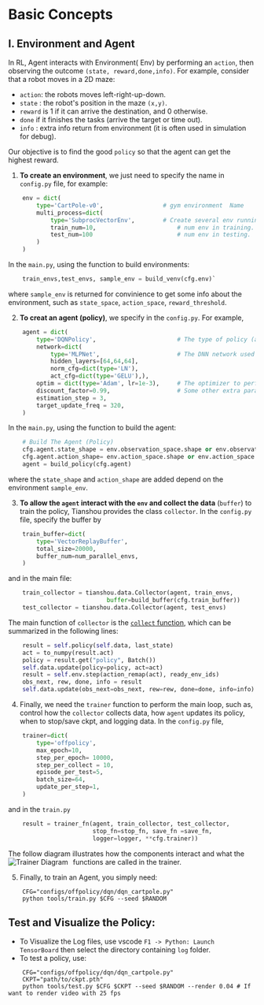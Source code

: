 # Basic Concepts 

## I. Environment and Agent 
In RL, Agent interacts with Environment( Env) by performing an `action`, then observing the outcome `(state, reward,done,info)`. For example, consider that a robot moves in a 2D maze:
+ `action`: the robots moves left-right-up-down. 
+ `state` : the robot's position in the maze `(x,y)`.
+ `reward` is 1 if it can arrive the destination, and 0 otherwise. 
+ `done` if it finishes the tasks (arrive the target or time out).
+ `info` : extra info return from environment (it is often used in simulation for debug). 
  
Our objective is to find the good `policy` so that the agent can get the highest reward. 

1. **To create an environment**, we just need to specify the name in `config.py` file, for example:
```python
    env = dict(
        type='CartPole-v0',                 # gym environment  Name
        multi_process=dict(
            type='SubprocVectorEnv',        # Create several env running in parallel  
            train_num=10,                       # num env in training.
            test_num=100                        # num env in testing.    
        )
    )
```
In the `main.py`, using the function to build environments:
```python
    train_envs,test_envs, sample_env = build_venv(cfg.env)`
```
where `sample_env` is returned for convinience to get some info about the environment, such as `state_space`, `action_space`, `reward_threshold`.

2. **To creat an agent (policy)**, we specify in the `config.py`. For example,
```python
    agent = dict(
        type='DQNPolicy',                       # The type of policy (a.k.a agent or algorithm)
        network=dict(
            type='MLPNet',                      # The DNN network used in the policy    
            hidden_layers=[64,64,64],
            norm_cfg=dict(type='LN'),
            act_cfg=dict(type='GELU'),),
        optim = dict(type='Adam', lr=1e-3),     # The optimizer to perform Gradient backwad of Loss funtion 
        discount_factor=0.99,                   # Some other extra params of the policy        
        estimation_step = 3,
        target_update_freq = 320,
    )
```
In the `main.py`, using the function to build the agent:
```python
    # Build The Agent (Policy)
    cfg.agent.state_shape = env.observation_space.shape or env.observation_space.n
    cfg.agent.action_shape= env.action_space.shape or env.action_space.n
    agent = build_policy(cfg.agent)
```
where the `state_shape` and `action_shape` are added depend on the environment `sample_env`.

3. **To allow the `agent` interact with the `env` and collect the data** (`buffer`) to train the policy, Tianshou provides the class `collector`. 
In the `config.py` file, specify the buffer by
```python
    train_buffer=dict(
        type='VectorReplayBuffer',
        total_size=20000, 
        buffer_num=num_parallel_envs,
    )
```
and in the main file:
```python    
    train_collector = tianshou.data.Collector(agent, train_envs, 
                            buffer=build_buffer(cfg.train_buffer))
    test_collector = tianshou.data.Collector(agent, test_envs)
```
The main function of `collector` is the [`collect` function](https://github.com/thu-ml/tianshou/blob/c25926dd8f5b6179f7f76486ee228982f48b4469/tianshou/data/collector.py#L144), which can be summarized in the following lines:
```python
    result = self.policy(self.data, last_state)                         # The Agent predicts the action from the data
    act = to_numpy(result.act)                      
    policy = result.get("policy", Batch())
    self.data.update(policy=policy, act=act)                            # Update the data with new action/policy 
    result = self.env.step(action_remap(act), ready_env_ids)            # apply action to environment
    obs_next, rew, done, info = result
    self.data.update(obs_next=obs_next, rew=rew, done=done, info=info)  # Update the data with new state/reward/done/info
```

4. Finally, we need the `trainer` function to perform the main loop, such as, control how the `collector` collects data, how `agent` updates its policy, when to stop/save ckpt, and logging data. In the `config.py` file,
```python
    trainer=dict(
        type='offpolicy',
        max_epoch=10, 
        step_per_epoch= 10000,
        step_per_collect = 10,
        episode_per_test=5,
        batch_size=64,
        update_per_step=1,
    )
```
and in the `train.py`
```python
    result = trainer_fn(agent, train_collector, test_collector,
                        stop_fn=stop_fn, save_fn =save_fn, 
                        logger=logger, **cfg.trainer))
```
The follow diagram illustrates how the components interact and what the functions are called in the trainer.
<img src="https://tianshou.readthedocs.io/en/master/_images/concepts_arch2.png"
     alt="Trainer Diagram"
     style="float: left; margin-right: 10px;" />

5. Finally, to train an Agent, you simply need:
```
    CFG="configs/offpolicy/dqn/dqn_cartpole.py"
    python tools/train.py $CFG --seed $RANDOM
```
## Test and Visualize the Policy:
+ To Visualize the Log files, use vscode `F1 -> Python: Launch TensorBoard` then select the directory containing `log` folder.
+ To test a policy, use:
```
    CFG="configs/offpolicy/dqn/dqn_cartpole.py"
    CKPT="path/to/ckpt.pth"
    python tools/test.py $CFG $CKPT --seed $RANDOM --render 0.04 # If want to render video with 25 fps
```
